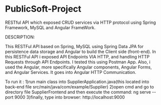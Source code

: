 # PublicSoft-Project

RESTful API which exposed CRUD services via HTTP protocol using Spring Framework, MySQL and Angular FrameWork.

DESCRIPTION:

This RESTFul API based on Spring, MySQL using Spring Data JPA for persistence data storage and Angular to build the Client side (front-end). 
In this RESTFul API i exposed API Endpoints VIA HTTP, and  handling HTTP Requests through API Endpoints. I tested this using Postman App.
Also, i used the Angular, more specifically Angular components, Angular Forms, and Angular Services. It goes into Angular HTTP Communication.

To run it : 
1)run main class into SupplierApplication.java(this located into back-end file src/main/java/com/example/Supplier)
2)open cmd and go to directory file SupplierFrontend and then execute the command: ng serve --port 9000
3)finally, type into browser: http://localhost:9000



